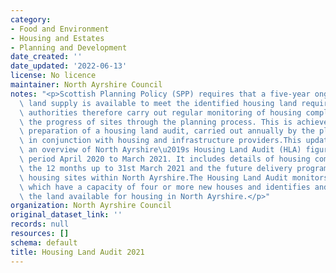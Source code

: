 ```yaml
---
category:
- Food and Environment
- Housing and Estates
- Planning and Development
date_created: ''
date_updated: '2022-06-13'
license: No licence
maintainer: North Ayrshire Council
notes: "<p>Scottish Planning Policy (SPP) requires that a five-year ongoing effective\
  \ land supply is available to meet the identified housing land requirements. Planning\
  \ authorities therefore carry out regular monitoring of housing completions and\
  \ the progress of sites through the planning process. This is achieved through the\
  \ preparation of a housing land audit, carried out annually by the planning authority\
  \ in conjunction with housing and infrastructure providers.This update provides\
  \ an overview of North Ayrshire\u2019s Housing Land Audit (HLA) figures for the\
  \ period April 2020 to March 2021. It includes details of housing completions for\
  \ the 12 months up to 31st March 2021 and the future delivery programming of all\
  \ housing sites within North Ayrshire.The Housing Land Audit monitors housing sites\
  \ which have a capacity of four or more new houses and identifies and quantifies\
  \ the land available for housing in North Ayrshire.</p>"
organization: North Ayrshire Council
original_dataset_link: ''
records: null
resources: []
schema: default
title: Housing Land Audit 2021
---
```

